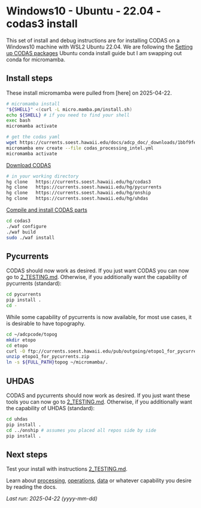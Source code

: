 # Windows10 - Ubuntu - 22.04 - codas3 install
This set of install and debug instructions are for installing CODAS on a Windows10 machine with WSL2 Ubuntu 22.04. We are following the [Setting up CODAS packages](https://currents.soest.hawaii.edu/docs/adcp_doc/codas_setup/anaconda_install/index.html) Ubuntu conda install guide but I am swapping out conda for micromamba.

## Install steps
These install micromamba were pulled from [here] on 2025-04-22.
``` bash
# micromamba install
"${SHELL}" <(curl -L micro.mamba.pm/install.sh)
echo ${SHELL} # if you need to find your shell
exec bash 
micromamba activate

# get the codas yaml
wget https://currents.soest.hawaii.edu/docs/adcp_doc/_downloads/1bbf9fe7142be462ef441b63cd6587a5/codas_processing_intel.yml
micromamba env create --file codas_processing_intel.yml
micromamba activate 
```
[Download CODAS](https://currents.soest.hawaii.edu/docs/adcp_doc/codas_setup/codas_config/index.html#download-codas-software-using-mercurial)
``` bash
# in your working directory
hg clone   https://currents.soest.hawaii.edu/hg/codas3
hg clone   https://currents.soest.hawaii.edu/hg/pycurrents
hg clone   https://currents.soest.hawaii.edu/hg/onship
hg clone   https://currents.soest.hawaii.edu/hg/uhdas
```
[Compile and install CODAS parts](https://currents.soest.hawaii.edu/docs/adcp_doc/codas_setup/codas_config/index.html#compile-and-install-codas-components)
``` bash
cd codas3
./waf configure
./waf build
sudo ./waf install
```

## Pycurrents
CODAS should now work as desired.  If you just want CODAS you can now go to [2_TESTING.md](2_TESTING.md). Otherwise, if you additionally want the capability of pycurrents (standard):
``` bash
cd pycurrents
pip install .
cd -
```
While some capability of pycurrents is now available, for most use cases, it is desirable to have topography.
``` bash
cd ~/adcpcode/topog
mkdir etopo
cd etopo
curl -O ftp://currents.soest.hawaii.edu/pub/outgoing/etopo1_for_pycurrents.zip
unzip etopo1_for_pycurrents.zip
ln -s ${FULL_PATH}topog ~/micromamba/.
```

## UHDAS
CODAS and pycurrents should now work as desired.  If you just want these tools you can now go to [2_TESTING.md](2_TESTING.md). Otherwise, if you additionally want the capability of UHDAS (standard):
``` bash
cd uhdas
pip install .
cd ../onship # assumes you placed all repos side by side
pip install .
```

## Next steps
Test your install with instructions [2_TESTING.md](2_TESTING.md).

Learn about [processing](https://currents.soest.hawaii.edu/docs/adcp_doc/codas_doc/index.html), [operations](https://currents.soest.hawaii.edu/docs/adcp_doc/UHDAS_OPERATIONS/index.html), [data](https://currents.soest.hawaii.edu/docs/adcp_doc/ADCP_INTERPRETATION/index.html) or whatever capability you desire by reading the docs. 


*Last run: 2025-04-22 (yyyy-mm-dd)*